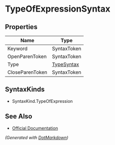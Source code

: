 # TypeOfExpressionSyntax

## Properties

| Name            | Type                        |
| --------------- | --------------------------- |
| Keyword         | SyntaxToken                 |
| OpenParenToken  | SyntaxToken                 |
| Type            | [TypeSyntax](TypeSyntax.md) |
| CloseParenToken | SyntaxToken                 |

## SyntaxKinds

* SyntaxKind\.TypeOfExpression

## See Also

* [Official Documentation](https://docs.microsoft.com/en-us/dotnet/api/microsoft.codeanalysis.csharp.syntax.typeofexpressionsyntax)


*\(Generated with [DotMarkdown](http://github.com/JosefPihrt/DotMarkdown)\)*